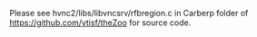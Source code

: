 Please see hvnc2/libs/libvncsrv/rfbregion.c in Carberp folder of https://github.com/ytisf/theZoo for source code. 
